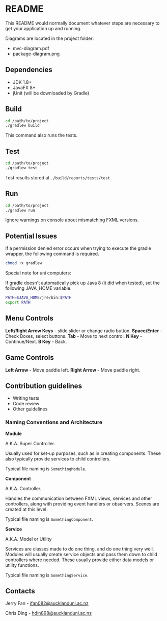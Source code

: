 # README #

This README would normally document whatever steps are necessary to get your application up and running.

Diagrams are located in the project folder:
* mvc-diagram.pdf
* package-diagram.png

## Dependencies ##

* JDK 1.8+
* JavaFX 8+
* jUnit (will be downloaded by Gradle)

## Build ##

```bash
cd /path/to/project
./gradlew build
```

This command also runs the tests.

## Test ##

```bash
cd /path/to/project
./gradlew test
```

Test results stored at ```./build/reports/tests/test```

## Run ##

```bash
cd /path/to/project
./gradlew run
```

Ignore warnings on console about mismatching FXML versions.

## Potential Issues ##

If a permission denied error occurs when trying to execute the gradle wrapper, the following command is required.

```bash
chmod +x gradlew
```

Special note for uni computers:

If gradle doesn't automatically pick up Java 8 (it did when tested), set the following JAVA_HOME variable.

```bash
PATH=$JAVA_HOME/jre/bin:$PATH
export PATH
```
## Menu Controls ##
__Left/Right Arrow Keys__ - slide slider or change radio button.
__Space/Enter__ - Check Boxes, select buttons.
__Tab__ - Move to next control.
__N Key__ - Continue/Next.
__B Key__ - Back.


## Game Controls ##

__Left Arrow__ - Move paddle left.
__Right Arrow__ - Move paddle right.

## Contribution guidelines ##

* Writing tests
* Code review
* Other guidelines

### Naming Conventions and Architecture ###

__Module__

A.K.A. Super Controller.

Usually used for set-up purposes, such as in creating components. These also 
typically provide services to child controllers.

Typical file naming is ```SomethingModule```.

__Component__

A.K.A. Controller.

Handles the communication between FXML views, services and other controllers, 
along with providing event handlers or observers. Scenes are created at this 
level.

Typical file naming is ```SomethingComponent```.

__Service__

A.K.A. Model or Utility

Services are classes made to do one thing, and do one thing very well. Modules 
will usually create service objects and pass them down to child controllers 
where needed. These usually provide either data models or utility functions.

Typical file naming is ```SomethingService```.

## Contacts ##

Jerry Fan - jfan082@aucklanduni.ac.nz

Chris Ding - hdin898@aucklanduni.ac.nz